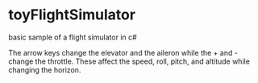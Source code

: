 # toyFlightSimulator
basic sample of a flight simulator in c#

The arrow keys change the elevator and the aileron while the + and - change the throttle. These affect the speed, roll, pitch, and altitude while changing the horizon.
